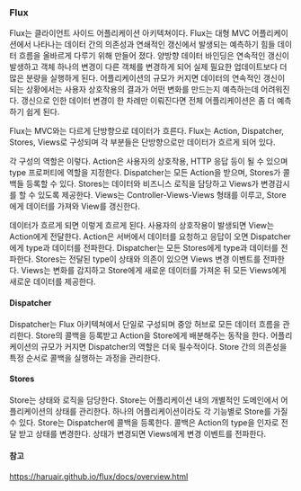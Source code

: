 ### Flux
Flux는 클라이언트 사이드 어플리케이션 아키텍쳐이다. Flux는 대형 MVC 어플리케이션에서 나타나는 데이터 간의 의존성과 연쇄적인 갱신에서 발생되는 예측하기 힘들 데이터 흐름을 올바르게 다루기 위해 만들어 졌다.
양방향 데이터 바인딩은 연속적인 갱신이 발생하고 객체 하나의 변경이 다른 객체를 변경하게 되어 실제 필요한 업데이트보다 더 많은 분량을 실행하게 된다. 어플리케이션의 규모가 커지면 데이터의 연속적인 갱신이 되는 상황에서는 사용자 상호작용의 결과가 어떤 변화를 만드는지 예측하는데 어려워진다. 갱신으로 인한 데이터 변경이 한 차례만 이뤄진다면 전체 어플리케이션은 좀 더 예측하기 쉽게 된다.

Flux는 MVC와는 다르게 단방향으로 데이터가 흐른다. 
Flux는 Action, Dispatcher, Stores, Views로 구성되며 각 부분들은 단방향으로만 데이터가 흐르게 되어 있다.

각 구성의 역할은 이렇다. Action은 사용자의 상호작용, HTTP 응답 등이 될 수 있으며 type 프로퍼티에 역할을 지정한다. Dispatcher는 모든 Action을 받으며, Stores가 콜백들 등록할 수 있다. Stores는 데이터와 비즈니스 로직을 담당하고 Views가 변경감시를 할 수 있도록 제공한다. Views는 Controller-Views-Views 형태를 이루고, Store에게 데이터를 가져와 View를 갱신한다.

데이터가 흐르게 되면 이렇게 흐르게 된다. 사용자의 상호작용이 발생되면 View는 Action에게 전달한다. Action은 서버에서 데이터를 요청하고 응답이 오면 Dispatcher에게 type과 데이터를 전파한다. Dispatcher는 모든 Stores에게 type과 데이터를 전파한다. Stores는 전달된 type이 상태와 의존이 있으면 Views 변경 이벤트를 전파한다. Views는 변화를 감지하고 Store에게 새로운 데이터를 가져온 뒤 모든 Views에게 새로운 데이터를 제공한다.

#### Dispatcher
Dispatcher는 Flux 아키텍쳐에서 단일로 구성되며 중앙 허브로 모든 데이터 흐름을 관리한다.
Store의 콜백을 등록받고 Action을 Store에게 배분해주는 동작을 한다.
어플리케이션의 규모가 커지면 Dispatcher의 역할은 더욱 필수적이다. Store 간의 의존성을 특정 순서로 콜백을 실행하는 과정을 관리한다.

#### Stores
Store는 상태와 로직을 담당한다. Store는 어플리케이션 내의 개별적인 도메인에서 어플리케이션의 상태를 관리한다.
하나의 어플리케이션이라도 각 기능별로 Store를 가질 수 있다. Store는 Dispatcher에 콜백을 등록한다. 콜백은 Action의 type을 인자로 전달 받고 상태를 변경한다. 상태가 변경되면 Views에게 변경 이벤트를 전파한다.

#### 참고
https://haruair.github.io/flux/docs/overview.html
